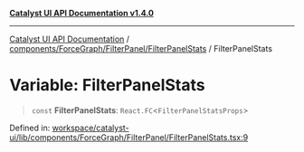 [**Catalyst UI API Documentation v1.4.0**](../../../../../README.md)

---

[Catalyst UI API Documentation](../../../../../README.md) / [components/ForceGraph/FilterPanel/FilterPanelStats](../README.md) / FilterPanelStats

# Variable: FilterPanelStats

> `const` **FilterPanelStats**: `React.FC`\<`FilterPanelStatsProps`\>

Defined in: [workspace/catalyst-ui/lib/components/ForceGraph/FilterPanel/FilterPanelStats.tsx:9](https://github.com/TheBranchDriftCatalyst/catalyst-ui/blob/main/lib/components/ForceGraph/FilterPanel/FilterPanelStats.tsx#L9)
